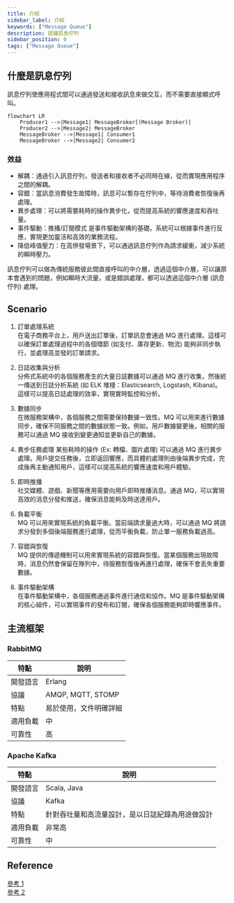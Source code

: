 ```yaml
---
title: 介紹
sidebar_label: 介紹
keywords: ["Message Queue"]
description: 認識訊息佇列
sidebar_position: 0
tags: ["Message Queue"]
---
```


## 什麼是訊息佇列

訊息佇列使應用程式間可以通過發送和接收訊息來做交互，而不需要直接顯式呼叫。

```mermaid
flowchart LR
    Producer1 -->|Message1| MessageBroker[(Message Broker)]
    Producer2 -->|Message2| MessageBroker
    MessageBroker -->|Message1| Consumer1
    MessageBroker -->|Message2| Consumer2
```

### 效益

- 解耦：通過引入訊息佇列，發送者和接收者不必同時在線，從而實現應用程序之間的解耦。
- 容錯：當訊息消費發生故障時，訊息可以暫存在佇列中，等待消費者恢復後再處理。
- 異步處理：可以將需要耗時的操作異步化，從而提高系統的響應速度和吞吐量。
- 事件驅動：推播/訂閱模式 是事件驅動架構的基礎。系統可以根據事件進行反應，實現更加靈活和高效的業務流程。
- 降低峰值壓力：在高併發場景下，可以通過訊息佇列作為請求緩衝，減少系統的瞬時壓力。

訊息佇列可以做為傳統服務彼此間直接呼叫的中介層，透過這個中介層，可以讓原本會遇到的問題，例如瞬時大流量，或是錯誤處理，都可以透過這個中介層 (訊息佇列) 處理。


## Scenario

1. 訂單處理系統  
在電子商務平台上，用戶送出訂單後，訂單訊息會通過 MQ 進行處理。這樣可以確保訂單處理過程中的各個環節 (如支付、庫存更新、物流) 能夠非同步執行，並處理高並發的訂單請求。

2. 日誌收集與分析  
分佈式系統中的各個服務產生的大量日誌數據可以通過 MQ 進行收集，然後統一傳送到日誌分析系統 (如 ELK 堆棧：Elasticsearch, Logstash, Kibana)。這樣可以提高日誌處理的效率，實現實時監控和分析。

3. 數據同步  
在微服務架構中，各個服務之間需要保持數據一致性。MQ 可以用來進行數據同步，確保不同服務之間的數據狀態一致。例如，用戶數據變更後，相關的服務可以通過 MQ 接收到變更通知並更新自己的數據。

4. 異步任務處理
某些耗時的操作 (Ex: 轉檔、圖片處理) 可以通過 MQ 進行異步處理。用戶提交任務後，立即返回響應，而具體的處理則由後端異步完成，完成後再主動通知用戶，這樣可以提高系統的響應速度和用戶體驗。

5. 即時推播  
社交媒體、遊戲、新聞等應用需要向用戶即時推播消息。通過 MQ，可以實現高效的消息分發和推送，確保消息能夠及時送達用戶。

7. 負載平衡  
MQ 可以用來實現系統的負載平衡。當前端請求量過大時，可以通過 MQ 將請求分發到多個後端服務進行處理，從而平衡負載，防止單一服務負載過高。

8. 容錯與恢復  
MQ 提供的傳遞機制可以用來實現系統的容錯與恢復。當某個服務出現故障時，消息仍然會保留在隊列中，待服務恢復後再進行處理，確保不會丟失重要數據。

9. 事件驅動架構  
在事件驅動架構中，各個服務通過事件進行通信和協作。MQ 是事件驅動架構的核心組件，可以實現事件的發布和訂閱，確保各個服務能夠即時響應事件。

## 主流框架

### RabbitMQ

| 特點     | 說明                   |
| -------- | ---------------------- |
| 開發語言 | Erlang                 |
| 協議     | AMQP, MQTT, STOMP      |
| 特點     | 易於使用，文件明確詳細 |
| 適用負載 | 中                     |
| 可靠性   | 高                     |

### Apache Kafka

| 特點     | 說明                                             |
| -------- | ------------------------------------------------ |
| 開發語言 | Scala, Java                                      |
| 協議     | Kafka                                            |
| 特點     | 針對吞吐量和高流量設計，是以日誌紀錄為用途做設計 |
| 適用負載 | 非常高                                           |
| 可靠性   | 中                                               |

## Reference
[參考 1](https://aws.amazon.com/tw/compare/the-difference-between-rabbitmq-and-kafka/)  
[參考 2](https://double.cloud/blog/posts/2023/03/apache-kafka-vs-rabbitmq/)